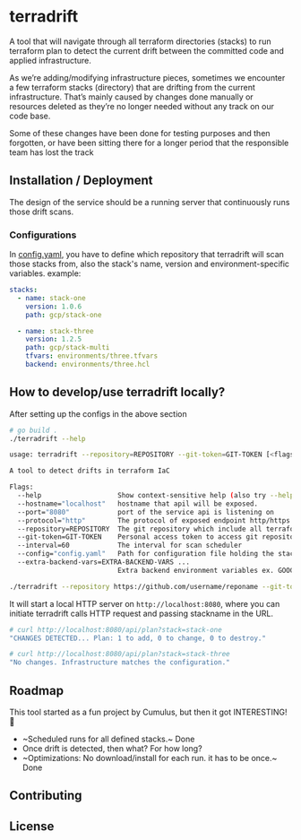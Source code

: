 # terradrift
A tool that will navigate through all terraform directories (stacks) to run terraform plan to detect the current drift between the committed code and applied infrastructure.

As we’re adding/modifying infrastructure pieces, sometimes we encounter a few terraform stacks (directory) that are drifting from the current infrastructure. That’s mainly caused by changes done manually or resources deleted as they’re no longer needed without any track on our code base. 

Some of these changes have been done for testing purposes and then forgotten, or have been sitting there for a longer period that the responsible team has lost the track

## Installation / Deployment
The design of the service should be a running server that continuously runs those drift scans.
### Configurations
In [config.yaml](config.yaml), you have to define which repository that terradrift will scan those stacks from, also the stack's name, version and environment-specific variables.
example:
```yaml
stacks:
  - name: stack-one
    version: 1.0.6
    path: gcp/stack-one

  - name: stack-three
    version: 1.2.5
    path: gcp/stack-multi
    tfvars: environments/three.tfvars
    backend: environments/three.hcl
```

## How to develop/use terradrift locally?
After setting up the configs in the above section
```bash
# go build .
./terradrift --help

usage: terradrift --repository=REPOSITORY --git-token=GIT-TOKEN [<flags>]

A tool to detect drifts in terraform IaC

Flags:
  --help                   Show context-sensitive help (also try --help-long and --help-man).
  --hostname="localhost"   hostname that apil will be exposed.
  --port="8080"            port of the service api is listening on
  --protocol="http"        The protocol of exposed endpoint http/https
  --repository=REPOSITORY  The git repository which include all terraform stacks
  --git-token=GIT-TOKEN    Personal access token to access git repositories
  --interval=60            The interval for scan scheduler
  --config="config.yaml"   Path for configuration file holding the stack information
  --extra-backend-vars=EXTRA-BACKEND-VARS ...  
                           Extra backend environment variables ex. GOOGLE_CREDENTIALS OR AWS_ACCESS_KEY

./terradrift --repository https://github.com/username/reponame --git-token $GITHUB_AUTH_TOKEN --config ./config.yaml --extra-backend-vars GOOGLE_CREDENTIALS=$SERVICE_ACCOUNT_PATH
```
It will start a local HTTP server on `http://localhost:8080`, where you can initiate terradrift calls HTTP request and passing stackname in the URL. 
```bash
# curl http://localhost:8080/api/plan?stack=stack-one
"CHANGES DETECTED... Plan: 1 to add, 0 to change, 0 to destroy."

# curl http://localhost:8080/api/plan?stack=stack-three
"No changes. Infrastructure matches the configuration."
```

## Roadmap
This tool started as a fun project by Cumulus, but then it got INTERESTING! 🤩 

- ~Scheduled runs for all defined stacks.~ Done
- Once drift is detected, then what? For how long?
- ~Optimizations: No download/install for each run. it has to be once.~ Done


## Contributing

## License
